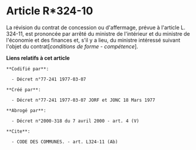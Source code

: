 # Article R*324-10

La révision du contrat de concession ou d'affermage, prévue à l'article L. 324-11, est prononcée par arrêté du ministre de
l'intérieur et du ministre de l'économie et des finances et, s'il y a lieu, du ministre intéressé suivant l'objet du
contrat[*conditions de forme - compétence*].

**Liens relatifs à cet article**

	**Codifié par**:

	  - Décret n°77-241 1977-03-07

	**Créé par**:

	  - Décret n°77-241 1977-03-07 JORF et JONC 18 Mars 1977

	**Abrogé par**:

	  - Décret n°2000-318 du 7 avril 2000 - art. 4 (V)

	**Cite**:

	  - CODE DES COMMUNES. - art. L324-11 (Ab)
